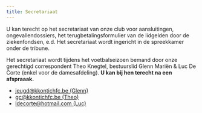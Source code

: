 ```yaml
---
title: Secretariaat
---
```


<p>U kan terecht op het secretariaat van onze club voor aansluitingen, ongevallendossiers, het terugbetalingsformulier van de lidgelden door de ziekenfondsen, e.d. Het secretariaat wordt ingericht in de spreekkamer onder de tribune.</p>

<p>Het secretariaat wordt tijdens het voetbalseizoen bemand door onze gerechtigd correspondent Theo Knegtel, bestuurslid Glenn Mariën & Luc De Corte (enkel voor de damesafdeling). <strong>U kan bij hen terecht na een afspraaak.</strong></p>
<ul>
<li><a href="mailto:jeugd@kkontichfc.be" title="jeugd@kkontichfc.be">jeugd@kkontichfc.be (Glenn)</a></li>
<li><a href="mailto:gc@kkontichfc.be" title="gc@kkontichfc.be">gc@kkontichfc.be (Theo)</a></li>
<li><a href="mailto:ldecorte@hotmail.com" title="ldecorte@hotmail.com">ldecorte@hotmail.com (Luc)</a></li>
</ul>
